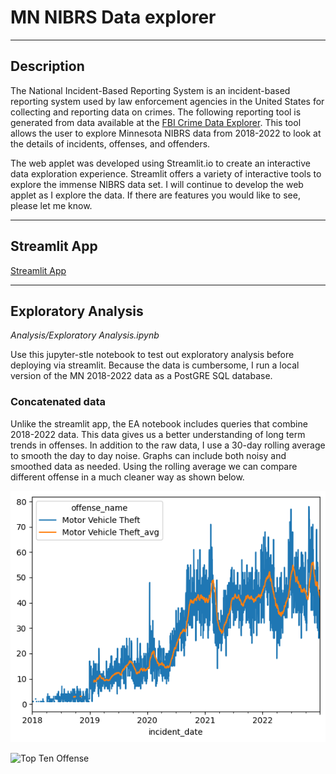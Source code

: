 # MN NIBRS Data explorer
--- 
## Description
The National Incident-Based Reporting System is an incident-based reporting system used by law enforcement agencies in the United States for collecting and reporting data on crimes. The following reporting tool is generated from data available at the [FBI Crime Data Explorer](https://cde.ucr.cjis.gov).  This tool allows the user to explore Minnesota NIBRS data from 2018-2022 to look at the details of incidents, offenses, and offenders.

The web applet was developed using Streamlit.io to create an interactive data exploration experience.  Streamlit offers a variety of interactive tools to explore the immense NIBRS data set.  I will continue to develop the web applet as I explore the data.  If there are features you would like to see, please let me know.

---
## Streamlit App
[Streamlit App](https://mn-nibrs.streamlit.app/)


---
## Exploratory Analysis
*Analysis/Exploratory Analysis.ipynb*

Use this jupyter-stle notebook to test out exploratory analysis before deploying via streamlit.  Because the data is cumbersome, I run a local version of the MN 2018-2022 data as a PostGRE SQL database. 

### Concatenated data
Unlike the streamlit app, the EA notebook includes queries that combine 2018-2022 data. This data gives us a better understanding of long term trends in offenses.  In addition to the raw data, I use a 30-day rolling average to smooth the day to day noise. Graphs can include both noisy and smoothed data as needed.  Using the rolling average we can compare different offense in a much cleaner way as shown below.

![Motor Vehicle Theft](/SupportingDocs/motor%20vehicle%20theft.png)

![Top Ten Offense](/SupportingDocs/top%20ten%20offenses.png)



